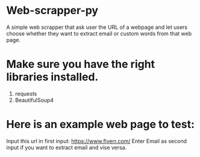 # Web-scrapper-py
A simple web scrapper that ask user the URL of a webpage and let users choose whether they want to extract email or custom words from that web page.

# Make sure you have the right libraries installed.
1) requests
2) BeautifulSoup4

# Here is an example web page to test:
Input this url in first input:
https://www.fiverr.com/ 
Enter Email as second input if you want to extract email and vise versa.

